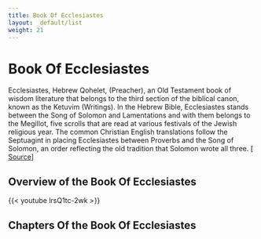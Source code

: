 ```yaml
---
title: Book Of Ecclesiastes
layout: _default/list
weight: 21
---
```


# Book Of Ecclesiastes

Ecclesiastes, Hebrew Qohelet, (Preacher), an Old Testament book of wisdom literature that belongs to the third section of the biblical canon, known as the Ketuvim (Writings). In the Hebrew Bible, Ecclesiastes stands between the Song of Solomon and Lamentations and with them belongs to the Megillot, five scrolls that are read at various festivals of the Jewish religious year. The common Christian English translations follow the Septuagint in placing Ecclesiastes between Proverbs and the Song of Solomon, an order reflecting the old tradition that Solomon wrote all three.
[ [Source](https://www.britannica.com/topic/Ecclesiastes-Old-Testament)]

## Overview of the Book Of Ecclesiastes
{{< youtube lrsQ1tc-2wk >}}

## Chapters Of the Book Of Ecclesiastes